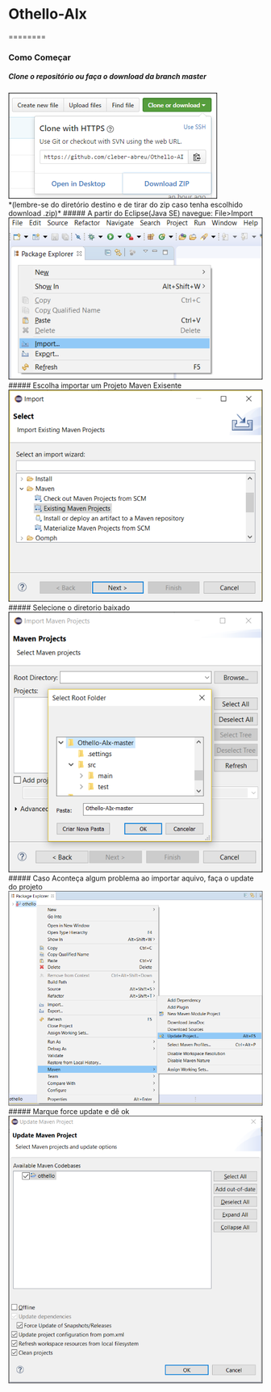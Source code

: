 # Othello-AIx
========
### Como Começar
##### Clone o repositório ou faça o download da branch master<br>
<img src="wiki/download-project.png"/>
<br>*(lembre-se do diretório destino e de tirar do zip caso tenha escolhido download .zip)*
##### A partir do Eclipse(Java SE) navegue: File>Import<br>
<img src="wiki/import-project.png"/>
##### Escolha importar um Projeto Maven Exisente<br>
<img src="wiki/choose-maven-project.png"/>
##### Selecione o diretorio baixado<br>
<img src="wiki/choose-folder.png"/>
##### Caso Aconteça algum problema ao importar aquivo, faça o update do projeto<br>
<img src="wiki/update-maven-project.png"/>
##### Marque force update e dê ok<br>
<img src="wiki/update-maven-project2.png"/>

